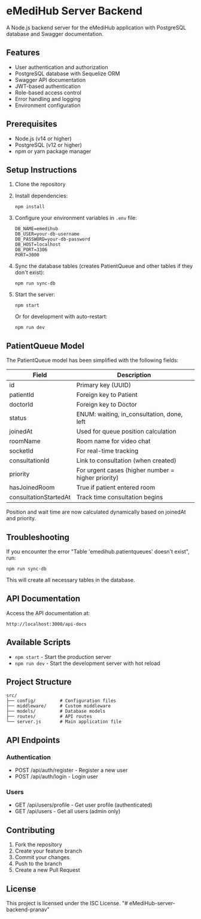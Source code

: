 # eMediHub Server Backend

A Node.js backend server for the eMediHub application with PostgreSQL database and Swagger documentation.

## Features

- User authentication and authorization
- PostgreSQL database with Sequelize ORM
- Swagger API documentation
- JWT-based authentication
- Role-based access control
- Error handling and logging
- Environment configuration

## Prerequisites

- Node.js (v14 or higher)
- PostgreSQL (v12 or higher)
- npm or yarn package manager

## Setup Instructions

1. Clone the repository
2. Install dependencies:
   ```
   npm install
   ```
3. Configure your environment variables in `.env` file:
   ```
   DB_NAME=emedihub
   DB_USER=your-db-username
   DB_PASSWORD=your-db-password
   DB_HOST=localhost
   DB_PORT=3306
   PORT=3000
   ```

4. Sync the database tables (creates PatientQueue and other tables if they don't exist):
   ```
   npm run sync-db
   ```

5. Start the server:
   ```
   npm start
   ```
   Or for development with auto-restart:
   ```
   npm run dev
   ```

## PatientQueue Model

The PatientQueue model has been simplified with the following fields:

| Field                | Description                                  |
|----------------------|----------------------------------------------|
| id                   | Primary key (UUID)                           |
| patientId            | Foreign key to Patient                       |
| doctorId             | Foreign key to Doctor                        |
| status               | ENUM: waiting, in_consultation, done, left   |
| joinedAt             | Used for queue position calculation         |
| roomName             | Room name for video chat                     |
| socketId             | For real-time tracking                       |
| consultationId       | Link to consultation (when created)          |
| priority             | For urgent cases (higher number = higher priority) |
| hasJoinedRoom        | True if patient entered room                 |
| consultationStartedAt| Track time consultation begins               |

Position and wait time are now calculated dynamically based on joinedAt and priority.

## Troubleshooting

If you encounter the error "Table 'emedihub.patientqueues' doesn't exist", run:

```
npm run sync-db
```

This will create all necessary tables in the database.

## API Documentation

Access the API documentation at:
```
http://localhost:3000/api-docs
```

## Available Scripts

- `npm start` - Start the production server
- `npm run dev` - Start the development server with hot reload

## Project Structure

```
src/
├── config/         # Configuration files
├── middleware/     # Custom middleware
├── models/         # Database models
├── routes/         # API routes
└── server.js       # Main application file
```

## API Endpoints

### Authentication

- POST /api/auth/register - Register a new user
- POST /api/auth/login - Login user

### Users

- GET /api/users/profile - Get user profile (authenticated)
- GET /api/users - Get all users (admin only)

## Contributing

1. Fork the repository
2. Create your feature branch
3. Commit your changes
4. Push to the branch
5. Create a new Pull Request

## License

This project is licensed under the ISC License. "# eMediHub-server-backend-pranav"
